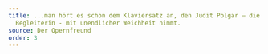 ```yaml
---
title: ...man hört es schon dem Klaviersatz an, den Judit Polgar – die ideale
  Begleiterin - mit unendlicher Weichheit nimmt.
source: Der Opernfreund
order: 3
---
```

